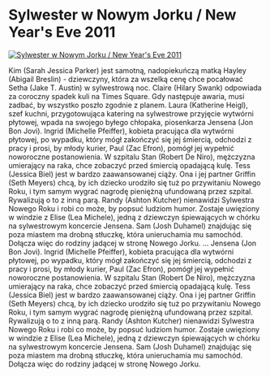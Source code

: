 Sylwester w Nowym Jorku / New Year's Eve 2011 
=============
[![Sylwester w Nowym Jorku / New Year's Eve 2011 ](http://vidos.pl/images/player.gif)](http://vidos.pl/sylwester-w-nowym-jorku-new-year-s-eve-2011)

 Kim (Sarah Jessica Parker) jest samotną, nadopiekuńczą matką Hayley (Abigail Breslin) - dziewczyny, która za wszelką cenę chce pocałować Setha (Jake T. Austin) w sylwestrową noc. Claire (Hilary Swank) odpowiada za coroczny spadek kuli na Times Square. Gdy następuje awaria, musi zadbać, by wszystko poszło zgodnie z planem. Laura (Katherine Heigl), szef kuchni, przygotowująca katering na sylwestrowe przyjęcie wytwórni płytowej, wpada na swojego byłego chłopaka, piosenkarza Jensena (Jon Bon Jovi). Ingrid (Michelle Pfeiffer), kobieta pracująca dla wytwórni płytowej, po wypadku, który mógł zakończyć się jej śmiercią, odchodzi z pracy i prosi, by młody kurier, Paul (Zac Efron), pomógł jej wypełnić noworoczne postanowienia. W szpitalu Stan (Robert De Niro), mężczyzna umierający na raka, chce zobaczyć przed śmiercią opadającą kulę. Tess (Jessica Biel) jest w bardzo zaawansowanej ciąży. Ona i jej partner Griffin (Seth Meyers) chcą, by ich dziecko urodziło się tuż po przywitaniu Nowego Roku, i tym samym wygrać nagrodę pieniężną ufundowaną przez szpital. Rywalizują o to z inną parą. Randy (Ashton Kutcher) nienawidzi Sylwestra Nowego Roku i robi co może, by popsuć ludziom humor. Zostaje uwięziony w windzie z Elise (Lea Michele), jedną z dziewczyn śpiewających w chórku na sylwestrowym koncercie Jensena. Sam (Josh Duhamel) znajdując się poza miastem ma drobną stłuczkę, która unieruchamia mu samochód. Dołącza więc do rodziny jadącej w stronę Nowego Jorku.   ... Jensena (Jon Bon Jovi). Ingrid (Michelle Pfeiffer), kobieta pracująca dla wytwórni płytowej, po wypadku, który mógł zakończyć się jej śmiercią, odchodzi z pracy i prosi, by młody kurier, Paul (Zac Efron), pomógł jej wypełnić noworoczne postanowienia. W szpitalu Stan (Robert De Niro), mężczyzna umierający na raka, chce zobaczyć przed śmiercią opadającą kulę. Tess (Jessica Biel) jest w bardzo zaawansowanej ciąży. Ona i jej partner Griffin (Seth Meyers) chcą, by ich dziecko urodziło się tuż po przywitaniu Nowego Roku, i tym samym wygrać nagrodę pieniężną ufundowaną przez szpital. Rywalizują o to z inną parą. Randy (Ashton Kutcher) nienawidzi Sylwestra Nowego Roku i robi co może, by popsuć ludziom humor. Zostaje uwięziony w windzie z Elise (Lea Michele), jedną z dziewczyn śpiewających w chórku na sylwestrowym koncercie Jensena. Sam (Josh Duhamel) znajdując się poza miastem ma drobną stłuczkę, która unieruchamia mu samochód. Dołącza więc do rodziny jadącej w stronę Nowego Jorku.
